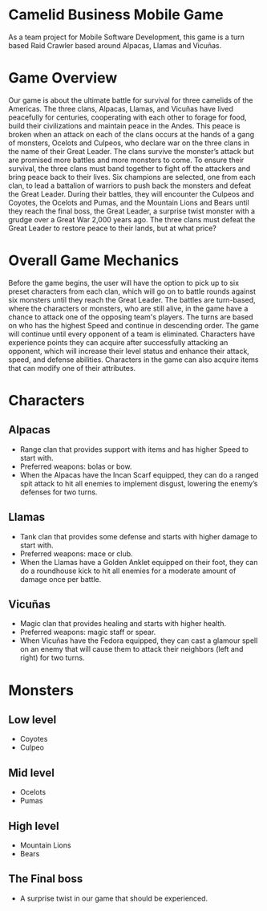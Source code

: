 # Camelid Business Mobile Game

As a team project for Mobile Software Development, this game is a turn based Raid Crawler based around Alpacas, Llamas and Vicuñas. 

# Game Overview

Our game is about the ultimate battle for survival for three camelids of the Americas. The three clans, Alpacas, Llamas, and Vicuñas have lived peacefully for centuries, cooperating with each other to forage for food, build their civilizations and maintain peace in the Andes. This peace is broken when an attack on each of the clans occurs at the hands of a gang of monsters, Ocelots and Culpeos, who declare war on the three clans in the name of their Great Leader. The clans survive the monster’s attack but are promised more battles and more monsters to come. To ensure their survival, the three clans must band together to fight off the attackers and bring peace back to their lives. Six champions are selected, one from each clan, to lead a battalion of warriors to push back the monsters and defeat the Great Leader. During their battles, they will encounter the Culpeos and Coyotes, the Ocelots and Pumas, and the Mountain Lions and Bears until they reach the final boss, the Great Leader, a surprise twist monster with a grudge over a Great War 2,000 years ago. The three clans must defeat the Great Leader to restore peace to their lands, but at what price? 

# Overall Game Mechanics 

Before the game begins, the user will have the option to pick up to six preset characters from each clan, which will go on to battle rounds against six monsters until they reach the Great Leader. The battles are turn-based, where the characters or monsters, who are still alive, in the game have a chance to attack one of the opposing team's players. The turns are based on who has the highest Speed and continue in descending order. The game will continue until every opponent of a team is eliminated. Characters have experience points they can acquire after successfully attacking an opponent, which will increase their level status and enhance their attack, speed, and defense abilities. Characters in the game can also acquire items that can modify one of their attributes. 

# Characters 
## Alpacas
* Range clan that provides support with items and has higher Speed to start with.
* Preferred weapons: bolas or bow.
* When the Alpacas have the Incan Scarf equipped, they can do a ranged spit attack to hit all enemies to implement disgust, lowering the enemy’s defenses for two turns.
## Llamas
* Tank clan that provides some defense and starts with higher damage to start with.
* Preferred weapons: mace or club.
* When the Llamas have a Golden Anklet equipped on their foot, they can do a roundhouse kick to hit all enemies for a moderate amount of damage once per battle. 
## Vicuñas
* Magic clan that provides healing and starts with higher health.
* Preferred weapons: magic staff or spear.
* When Vicuñas have the Fedora equipped, they can cast a glamour spell on an enemy that will cause them to attack their neighbors (left and right) for two turns.  

# Monsters
## Low level
* Coyotes
* Culpeo
## Mid level
* Ocelots
* Pumas
## High level
* Mountain Lions
* Bears
## The Final boss 
* A surprise twist in our game that should be experienced.

